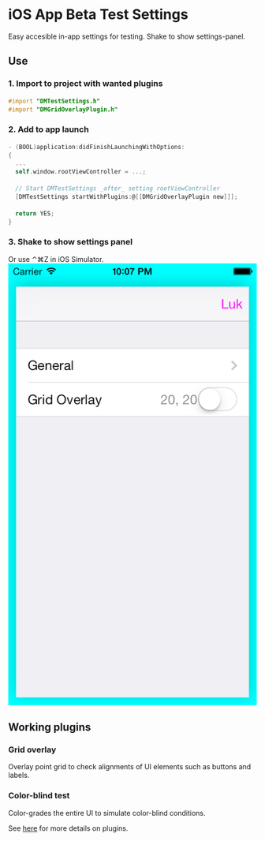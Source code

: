 iOS App Beta Test Settings
==========================

Easy accesible in-app settings for testing. Shake to show settings-panel.

## Use 

### 1. Import to project with wanted plugins

```objective-c
#import "DMTestSettings.h"
#import "DMGridOverlayPlugin.h"
```

### 2. Add to app launch

```objective-c
- (BOOL)application:didFinishLaunchingWithOptions:
{
  ...
  self.window.rootViewController = ...;
  
  // Start DMTestSettings _after_ setting rootViewController 
  [DMTestSettings startWithPlugins:@[[DMGridOverlayPlugin new]]];
  
  return YES;
}
```
    
### 3. Shake to show settings panel

Or use ⌃⌘Z in iOS Simulator.
![Settings panel opens on device shake](Screenshots/SettingsPanel.png)

## Working plugins

### Grid overlay
Overlay point grid to check alignments of UI elements such as buttons and labels.

### Color-blind test
Color-grades the entire UI to simulate color-blind conditions.

See [here](https://github.com/duemunk/iOS-App-Beta-Test-Settings/wiki/Plugins) for more details on plugins.
